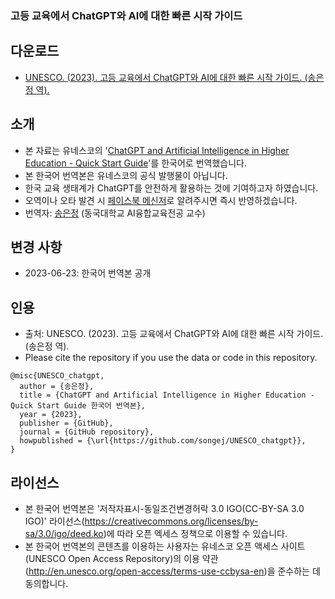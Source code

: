 ### 고등 교육에서 ChatGPT와 AI에 대한 빠른 시작 가이드
## 다운로드
- [UNESCO. (2023). 고등 교육에서 ChatGPT와 AI에 대한 빠른 시작 가이드. (송은정 역).](https://github.com/songej/UNESCO_chatgpt/blob/main/docs/UNESCO.%20(2023).%20%EA%B3%A0%EB%93%B1%20%EA%B5%90%EC%9C%A1%EC%97%90%EC%84%9C%20ChatGPT%EC%99%80%20AI%EC%97%90%20%EB%8C%80%ED%95%9C%20%EB%B9%A0%EB%A5%B8%20%EC%8B%9C%EC%9E%91%20%EA%B0%80%EC%9D%B4%EB%93%9C.%20(%EC%86%A1%EC%9D%80%EC%A0%95%20%EC%97%AD)..pdf?raw=True)

## 소개
- 본 자료는 유네스코의 '[ChatGPT and Artificial Intelligence in Higher Education - Quick Start Guide](https://unesdoc.unesco.org/ark:/48223/pf0000385146)'를 한국어로 번역했습니다.
- 본 한국어 번역본은 유네스코의 공식 발행물이 아닙니다.
- 한국 교육 생태계가 ChatGPT를 안전하게 활용하는 것에 기여하고자 하였습니다.
- 오역이나 오타 발견 시 [페이스북 메신저](https://www.facebook.com/songej)로 알려주시면 즉시 반영하겠습니다.
- 번역자: [송은정](https://songej.com) (동국대학교 AI융합교육전공 교수)

## 변경 사항
- 2023-06-23: 한국어 번역본 공개

## 인용
- 출처: UNESCO. (2023). 고등 교육에서 ChatGPT와 AI에 대한 빠른 시작 가이드. (송은정 역).   
- Please cite the repository if you use the data or code in this repository.
```
@misc{UNESCO_chatgpt,
  author = {송은정},
  title = {ChatGPT and Artificial Intelligence in Higher Education - Quick Start Guide 한국어 번역본},
  year = {2023},
  publisher = {GitHub},
  journal = {GitHub repository},
  howpublished = {\url{https://github.com/songej/UNESCO_chatgpt}},
}
```
## 라이선스
- 본 한국어 번역본은 '저작자표시-동일조건변경허락 3.0 IGO(CC-BY-SA 3.0 IGO)' 라이선스(<https://creativecommons.org/licenses/by-sa/3.0/igo/deed.ko>)에 따라 오픈 엑세스 정책으로 이용할 수 있습니다.
- 본 한국어 번역본의 콘텐츠를 이용하는 사용자는 유네스코 오픈 액세스 사이트(UNESCO Open Access Repository)의 이용 약관 (<http://en.unesco.org/open-access/terms-use-ccbysa-en>)을 준수하는 데 동의합니다.
